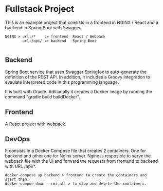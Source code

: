 # Fullstack Project

This is an example project that consists in a frontend in NGINX / React and a backend in Spring Boot with Swagger.
```
NGINX > url:/*    :> frontend  React / Webpack 
        url:/api/ :> backend   Spring Boot
        
```
## Backend

Spring Boot service that uses Swagger Springfox to auto-generate the definition of the REST API.
In addition, it includes a Groovy integration to evaulate interpreted code in this programming language.

It is built with Gradle. Aditionally it creates a Docker image by running the command "gradle build buildDocker".

## Frontend

A React project with webpack.

## DevOps

It consists in a Docker Compose file that creates 2 containers. One for backend and other one for Nginx server.
Nginx is resposible to serve the webpack file with the UI and forward the requests from frontend to backend with URL /api/*.
```
docker-compose up backend > frontend to create the containers and start them.
docker-compoe down --rmi all > to stop and delete the containers. 
```
